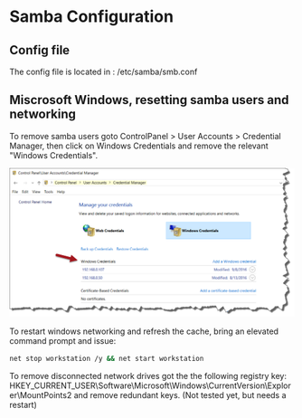# Samba Configuration

## Config file
The config file is located in : /etc/samba/smb.conf

## Miscrosoft Windows, resetting samba users and networking
 
To remove samba users goto <ic>ControlPanel > User Accounts > Credential Manager</ic>,
then click on Windows Credentials and remove the relevant "Windows Credentials".

![Windows Credential Management](img/windows-credentials.png) 

To restart windows networking and refresh the cache, bring an elevated
command prompt and issue:

~~~sh
net stop workstation /y && net start workstation
~~~

To remove disconnected network drives got the the following registry key:
<ic>HKEY_CURRENT_USER\Software\Microsoft\Windows\CurrentVersion\Explorer\MountPoints2</ic> 
and remove redundant keys. (Not tested yet, but needs a restart)